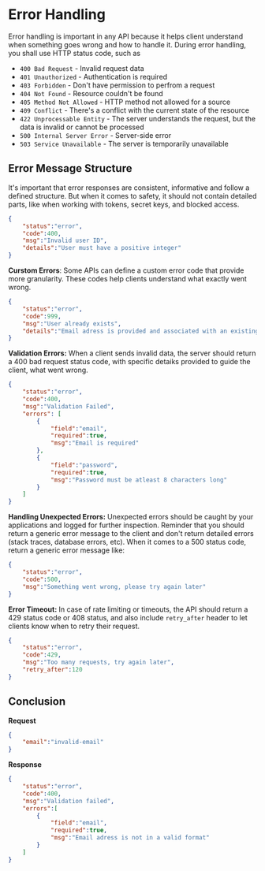 # Error Handling
Error handling is important in any API because it helps client understand when something goes wrong and how to handle it. During error handling, you shall use HTTP status code, such as
* `400 Bad Request` - Invalid request data
* `401 Unauthorized` - Authentication is required
* `403 Forbidden` - Don't have permission to perfrom a request
* `404 Not Found` - Resource couldn't be found
* `405 Method Not Allowed` - HTTP method not allowed for a source
* `409 Conflict` - There's a conflict with the current state of the resource
* `422 Unprocessable Entity` - The server understands the request, but the data is invalid or cannot be processed
* `500 Internal Server Error` - Server-side error
* `503 Service Unavailable` - The server is temporarily unavailable
## Error Message Structure
It's important that error responses are consistent, informative and follow a defined structure. But when it comes to safety, it should not contain detailed parts, like when working with tokens, secret keys, and blocked access.
```json
{
    "status":"error",
    "code":400,
    "msg":"Invalid user ID",
    "details":"User must have a positive integer"
}
```
**Curstom Errors**: Some APIs can define a custom error code that provide more granularity. These codes help clients understand what exactly went wrong.
```json 
{
    "status":"error",
    "code":999,
    "msg":"User already exists",
    "details":"Email adress is provided and associated with an existing user"
}
```
**Validation Errors:** When a client sends invalid data, the server should return a 400 bad request status code, with specific detaiks provided to guide the client, what went wrong.
```json
{
    "status":"error",
    "code":400,
    "msg":"Validation Failed",
    "errors": [
        {
            "field":"email",
            "required":true,
            "msg":"Email is required"
        },
        {
            "field":"password",
            "required":true,
            "msg":"Password must be atleast 8 characters long"
        }
    ]
}
```
**Handling Unexpected Errors:** Unexpected errors should be caught by your applications and logged for further inspection. Reminder that you should return a generic error message to the client and don't return detailed errors (stack traces, database errors, etc). When it comes to a 500 status code, return a generic error message like:
```json
{
    "status":"error",
    "code":500,
    "msg":"Something went wrong, please try again later"
}
```
**Error Timeout:** In case of rate limiting or timeouts, the API should return a 429 status code or 408 status, and also include `retry_after` header to let clients know when to retry their request.
```json
{
    "status":"error",
    "code":429,
    "msg":"Too many requests, try again later",
    "retry_after":120
}
```
## Conclusion
**Request**
```json
{
    "email":"invalid-email"
}
```
**Response**
```json
{
    "status":"error",
    "code":400,
    "msg":"Validation failed",
    "errors":[
        {
            "field":"email",
            "required":true,
            "msg":"Email adress is not in a valid format"
        }
    ]
}
```